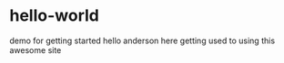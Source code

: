 hello-world
===========

demo for getting started
hello anderson here getting used to using this awesome site

